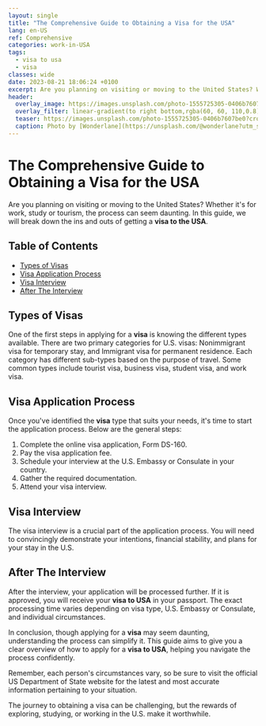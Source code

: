 ```yaml
---
layout: single
title: "The Comprehensive Guide to Obtaining a Visa for the USA"
lang: en-US
ref: Comprehensive
categories: work-in-USA
tags:
  - visa to usa
  - visa
classes: wide
date: 2023-08-21 18:06:24 +0100
excerpt: Are you planning on visiting or moving to the United States? Whether it's for work, study or tourism, the process can seem daunting.
header:
  overlay_image: https://images.unsplash.com/photo-1555725305-0406b7607be0?crop=entropy&cs=tinysrgb&fit=max&fm=jpg&ixid=M3w0Nzk0ODB8MHwxfHNlYXJjaHw1fHx2aXNhJTIwdG8lMjB1c2ElMkMlMjB2aXNhfGVufDB8MHx8fDE2OTI2Mzc1ODV8MA&ixlib=rb-4.0.3&q=80&w=1080
  overlay_filter: linear-gradient(to right bottom,rgba(60, 60, 110,0.8), rgba(178, 34, 52, 0.5))
  teaser: https://images.unsplash.com/photo-1555725305-0406b7607be0?crop=entropy&cs=tinysrgb&fit=max&fm=jpg&ixid=M3w0Nzk0ODB8MHwxfHNlYXJjaHw1fHx2aXNhJTIwdG8lMjB1c2ElMkMlMjB2aXNhfGVufDB8MHx8fDE2OTI2Mzc1ODV8MA&ixlib=rb-4.0.3&q=80&w=400
  caption: Photo by [Wonderlane](https://unsplash.com/@wonderlane?utm_source=wenospeakamericano&utm_medium=referral) on [Unsplash](https://unsplash.com/?utm_source=wenospeakamericano&utm_medium=referral)
---
```

  
  # The Comprehensive Guide to Obtaining a Visa for the USA

Are you planning on visiting or moving to the United States? Whether it's for work, study or tourism, the process can seem daunting. In this guide, we will break down the ins and outs of getting a **visa to the USA**. 

## Table of Contents

- [Types of Visas](#types-of-visas)
- [Visa Application Process](#visa-application-process)
- [Visa Interview](#visa-interview)
- [After The Interview](#after-the-interview)

## Types of Visas
One of the first steps in applying for a **visa** is knowing the different types available. There are two primary categories for U.S. visas: Nonimmigrant visa for temporary stay, and Immigrant visa for permanent residence. Each category has different sub-types based on the purpose of travel. Some common types include tourist visa, business visa, student visa, and work visa.

## Visa Application Process
Once you've identified the **visa** type that suits your needs, it's time to start the application process. Below are the general steps:

1. Complete the online visa application, Form DS-160. 
2. Pay the visa application fee.
3. Schedule your interview at the U.S. Embassy or Consulate in your country.
4. Gather the required documentation.
5. Attend your visa interview.

## Visa Interview
The visa interview is a crucial part of the application process. You will need to convincingly demonstrate your intentions, financial stability, and plans for your stay in the U.S. 

## After The Interview
After the interview, your application will be processed further. If it is approved, you will receive your **visa to USA** in your passport. The exact processing time varies depending on visa type, U.S. Embassy or Consulate, and individual circumstances.

In conclusion, though applying for a **visa** may seem daunting, understanding the process can simplify it. This guide aims to give you a clear overview of how to apply for a **visa to USA**, helping you navigate the process confidently.

Remember, each person's circumstances vary, so be sure to visit the official US Department of State website for the latest and most accurate information pertaining to your situation. 

The journey to obtaining a visa can be challenging, but the rewards of exploring, studying, or working in the U.S. make it worthwhile.